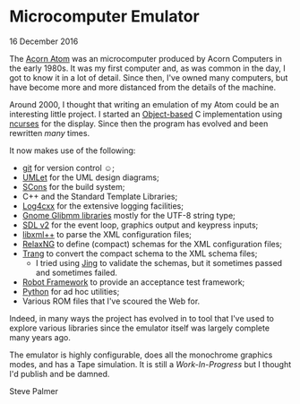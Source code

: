 Microcomputer Emulator
======================

16 December 2016

The [Acorn Atom](https://en.wikipedia.org/wiki/Acorn_Atom) was an
microcomputer produced by Acorn Computers in the early 1980s.  It was
my first computer and, as was common in the day, I got to know it in a
lot of detail.  Since then, I've owned many computers, but have become
more and more distanced from the details of the machine.

Around 2000, I thought that writing an emulation of my Atom could be
an interesting little project.  I started an
[Object-based](https://en.wikipedia.org/wiki/Object-based_language) C
implementation using [ncurses](https://en.wikipedia.org/wiki/Ncurses)
for the display.  Since then the program has evolved and been
rewritten *many* times.

It now makes use of the following:
* [git](https://git-scm.com/) for version control ☺;
* [UMLet](http://www.umlet.com/) for the UML design diagrams;
* [SCons](http://scons.org/) for the build system;
* C++ and the Standard Template Libraries;
* [Log4cxx](https://logging.apache.org/log4cxx/latest_stable/) for the
  extensive logging facilities;
* [Gnome Glibmm libraries](https://developer.gnome.org/glibmm/stable/)
  mostly for the UTF-8 string type;
* [SDL v2](https://www.libsdl.org/) for the event loop, graphics
  output and keypress inputs;
* [libxml++](http://libxmlplusplus.sourceforge.net/) to parse the XML
  configuration files;
* [RelaxNG](http://relaxng.org/) to define (compact) schemas for the
  XML configuration files;
* [Trang](http://www.thaiopensource.com/relaxng/trang.html) to convert
  the compact schema to the XML schema files;
  * I tried using
    [Jing](http://www.thaiopensource.com/relaxng/jing.html) to
    validate the schemas, but it sometimes passed and sometimes failed.
* [Robot Framework](http://robotframework.org/) to provide an
  acceptance test framework;
* [Python](https://www.python.org/) for ad hoc utilities;
* Various ROM files that I've scoured the Web for.

Indeed, in many ways the project has evolved in to tool that I've used
to explore various libraries since the emulator itself was largely
complete many years ago.

The emulator is highly configurable, does all the monochrome graphics
modes, and has a Tape simulation.  It is still a _Work-In-Progress_
but I thought I'd publish and be damned.

Steve Palmer
